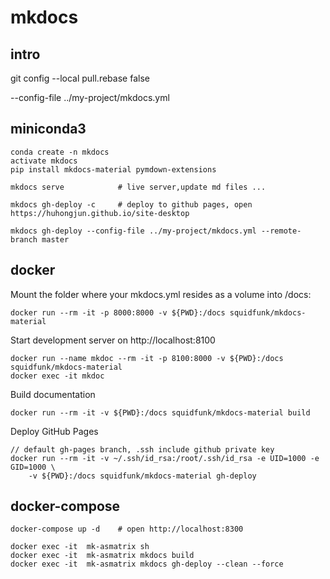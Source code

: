 # mkdocs

## intro

git config --local pull.rebase false

--config-file ../my-project/mkdocs.yml

## miniconda3

    conda create -n mkdocs
    activate mkdocs
    pip install mkdocs-material pymdown-extensions
    
    mkdocs serve            # live server,update md files ...

    mkdocs gh-deploy -c     # deploy to github pages, open https://huhongjun.github.io/site-desktop

    mkdocs gh-deploy --config-file ../my-project/mkdocs.yml --remote-branch master

## docker

Mount the folder where your mkdocs.yml resides as a volume into /docs:

    docker run --rm -it -p 8000:8000 -v ${PWD}:/docs squidfunk/mkdocs-material

Start development server on http://localhost:8100

    docker run --name mkdoc --rm -it -p 8100:8000 -v ${PWD}:/docs squidfunk/mkdocs-material
    docker exec -it mkdoc

Build documentation

    docker run --rm -it -v ${PWD}:/docs squidfunk/mkdocs-material build

Deploy GitHub Pages

    // default gh-pages branch, .ssh include github private key
    docker run --rm -it -v ~/.ssh/id_rsa:/root/.ssh/id_rsa -e UID=1000 -e GID=1000 \
        -v ${PWD}:/docs squidfunk/mkdocs-material gh-deploy

## docker-compose

    docker-compose up -d    # open http://localhost:8300

    docker exec -it  mk-asmatrix sh
    docker exec -it  mk-asmatrix mkdocs build
    docker exec -it  mk-asmatrix mkdocs gh-deploy --clean --force
